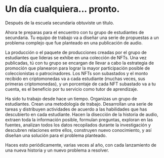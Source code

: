 # Un día cualquiera... pronto.

Después de la escuela  secundaria obtuviste un título.

Ahora te preparas para el encuentro con tu grupo de estudiantes de secundaria. Tu equipo de trabajo va a diseñar una serie de propuestas a un problema complejo que fue planteado en una publicación de audio.

La producción o el paquete de producciones creadas por el  grupo de estudiantes que lideras se exhibe en una colección de NFTs. Una vez publicadas, 
tú con tu grupo se encargan de llevar a cabo la estrategia de promoción
que planearon para lograr la mayor participación posible de coleccionistas 
o patrocinadores. Los NFTs son subastados y el monto recibido en criptomonedas 
va a cada estudiante (muchas veces, sus primeras criptomonedas), y un porcentaje de 
cada NFT subastado va a tu cuenta, es el beneficio por tu servicio como tutor de aprendizaje.

Ha sido tu trabajo desde hace un tiempo. Organizas un grupo de estudiantes. Crean una metodología de trabajo. Desarrollan una serie de tareas y distribuyen 
actividades de acuerdo a las habilidades que has descubierto en cada estudiante. 
Hacen la disección de la historia de audio, extraen toda la información posible, 
formulan preguntas, exploran en las fuentes, analizan todos los datos recopilados 
durante la investigación y descubren relaciones entre ellos, construyen nuevo conocimiento, y así diseñan una solución para el problema planteado.

Haces esto periódicamente, varias veces al año, con cada lanzamiento de una nueva historia y un nuevo problema a resolver.
